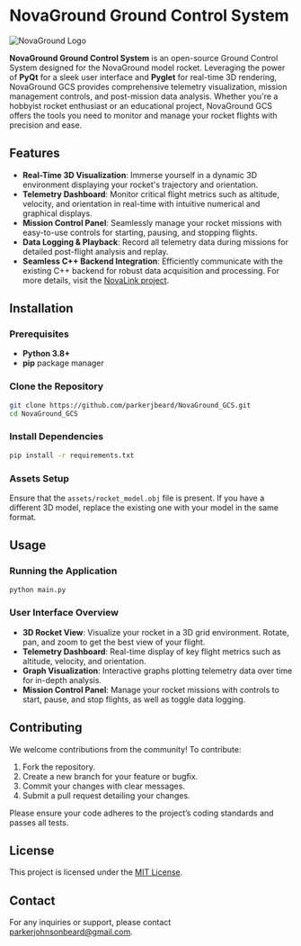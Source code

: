# NovaGround Ground Control System

![NovaGround Logo](resources/icons/logo.png)

**NovaGround Ground Control System** is an open-source Ground Control System designed for the NovaGround model rocket. Leveraging the power of **PyQt** for a sleek user interface and **Pyglet** for real-time 3D rendering, NovaGround GCS provides comprehensive telemetry visualization, mission management controls, and post-mission data analysis. Whether you're a hobbyist rocket enthusiast or an educational project, NovaGround GCS offers the tools you need to monitor and manage your rocket flights with precision and ease.

## Features

- **Real-Time 3D Visualization**: Immerse yourself in a dynamic 3D environment displaying your rocket's trajectory and orientation.
- **Telemetry Dashboard**: Monitor critical flight metrics such as altitude, velocity, and orientation in real-time with intuitive numerical and graphical displays.
- **Mission Control Panel**: Seamlessly manage your rocket missions with easy-to-use controls for starting, pausing, and stopping flights.
- **Data Logging & Playback**: Record all telemetry data during missions for detailed post-flight analysis and replay.
- **Seamless C++ Backend Integration**: Efficiently communicate with the existing C++ backend for robust data acquisition and processing. For more details, visit the [NovaLink project](https://github.com/parkerjbeard/NovaLink).

## Installation

### Prerequisites

- **Python 3.8+**
- **pip** package manager

### Clone the Repository
```bash
git clone https://github.com/parkerjbeard/NovaGround_GCS.git
cd NovaGround_GCS
```

### Install Dependencies

```bash
pip install -r requirements.txt
```

### Assets Setup

Ensure that the `assets/rocket_model.obj` file is present. If you have a different 3D model, replace the existing one with your model in the same format.

## Usage

### Running the Application

```bash
python main.py
```

### User Interface Overview

- **3D Rocket View**: Visualize your rocket in a 3D grid environment. Rotate, pan, and zoom to get the best view of your flight.
- **Telemetry Dashboard**: Real-time display of key flight metrics such as altitude, velocity, and orientation.
- **Graph Visualization**: Interactive graphs plotting telemetry data over time for in-depth analysis.
- **Mission Control Panel**: Manage your rocket missions with controls to start, pause, and stop flights, as well as toggle data logging.

## Contributing

We welcome contributions from the community! To contribute:

1. Fork the repository.
2. Create a new branch for your feature or bugfix.
3. Commit your changes with clear messages.
4. Submit a pull request detailing your changes.

Please ensure your code adheres to the project’s coding standards and passes all tests.

## License

This project is licensed under the [MIT License](LICENSE).

## Contact

For any inquiries or support, please contact [parkerjohnsonbeard@gmail.com](mailto:parkerjohnsonbeard@gmail.com).
